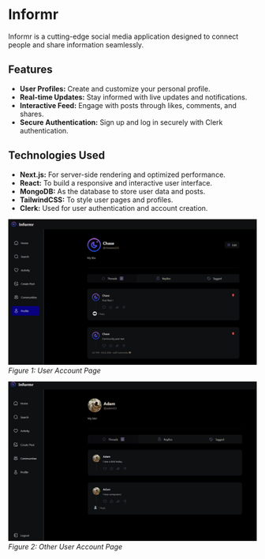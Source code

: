 # Informr

Informr is a cutting-edge social media application designed to connect people and share information seamlessly. 


## Features

- **User Profiles:** Create and customize your personal profile.
- **Real-time Updates:** Stay informed with live updates and notifications.
- **Interactive Feed:** Engage with posts through likes, comments, and shares.
- **Secure Authentication:** Sign up and log in securely with Clerk authentication.

## Technologies Used

- **Next.js:** For server-side rendering and optimized performance.
- **React:** To build a responsive and interactive user interface.
- **MongoDB:** As the database to store user data and posts.
- **TailwindCSS:** To style user pages and profiles.
- **Clerk:** Used for user authentication and account creation.


![Account View](components/inf1.PNG)
*Figure 1: User Account Page*

![Other User Posts](components/inf2.PNG)
*Figure 2: Other User Account Page*
